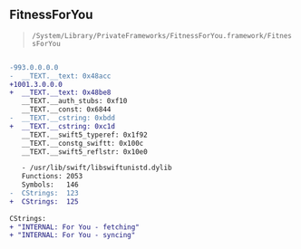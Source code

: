 ## FitnessForYou

> `/System/Library/PrivateFrameworks/FitnessForYou.framework/FitnessForYou`

```diff

-993.0.0.0.0
-  __TEXT.__text: 0x48acc
+1001.3.0.0.0
+  __TEXT.__text: 0x48be8
   __TEXT.__auth_stubs: 0xf10
   __TEXT.__const: 0x6844
-  __TEXT.__cstring: 0xbdd
+  __TEXT.__cstring: 0xc1d
   __TEXT.__swift5_typeref: 0x1f92
   __TEXT.__constg_swiftt: 0x100c
   __TEXT.__swift5_reflstr: 0x10e0

   - /usr/lib/swift/libswiftunistd.dylib
   Functions: 2053
   Symbols:   146
-  CStrings:  123
+  CStrings:  125
 
CStrings:
+ "INTERNAL: For You - fetching"
+ "INTERNAL: For You - syncing"

```
